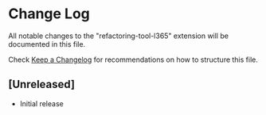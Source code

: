 # Change Log

All notable changes to the "refactoring-tool-l365" extension will be documented in this file.

Check [Keep a Changelog](http://keepachangelog.com/) for recommendations on how to structure this file.

## [Unreleased]

- Initial release